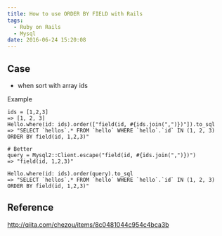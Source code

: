 ```yaml
---
title: How to use ORDER BY FIELD with Rails
tags:
  - Ruby on Rails
  - Mysql
date: 2016-06-24 15:20:08
---
```



## Case
* when sort with array ids

Example
```
ids = [1,2,3]
=> [1, 2, 3]
Hello.where(id: ids).order(["field(id, #{ids.join(",")})"]).to_sql
=> "SELECT `hellos`.* FROM `hello` WHERE `hello`.`id` IN (1, 2, 3)  ORDER BY field(id, 1,2,3)"

# Better
query = Mysql2::Client.escape("field(id, #{ids.join(",")})")
=> "field(id, 1,2,3)"

Hello.where(id: ids).order(query).to_sql
=> "SELECT `hellos`.* FROM `hello` WHERE `hello`.`id` IN (1, 2, 3)  ORDER BY field(id, 1,2,3)"

```

## Reference

http://qiita.com/chezou/items/8c0481044c954c4bca3b
